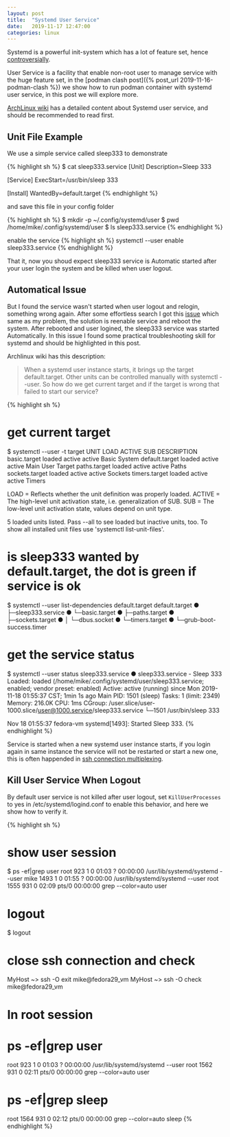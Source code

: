 ```yaml
---
layout: post
title:  "Systemd User Service"
date:   2019-11-17 12:47:00
categories: linux
---
```


Systemd is a powerful init-system which has a lot of feature set, hence [controversially][lwn-systemd].

User Service is a facility that enable non-root user to manage service with the huge feature set, in the [podman clash post]({% post_url 2019-11-16-podman-clash %}) we show how to run podman container with systemd user service, in this post we will explore more.

[ArchLinux wiki][arch-wiki] has a detailed content about Systemd user service, and should be recommended to read first.

## Unit File Example

We use a simple service called sleep333 to demonstrate

{% highlight sh %}
$ cat sleep333.service
[Unit]
Description=Sleep 333

[Service]
ExecStart=/usr/bin/sleep 333

[Install]
WantedBy=default.target
{% endhighlight %}

and save this file in your config folder

{% highlight sh %}
$ mkdir -p ~/.config/systemd/user
$ pwd
/home/mike/.config/systemd/user
$ ls
sleep333.service
{% endhighlight %}

enable the service
{% highlight sh %}
systemctl --user enable sleep333.service
{% endhighlight %}

That it, now you shoud expect sleep333 service is Automatic started after your user login the system and be killed when user logout.

## Automatical Issue
But I found the service wasn't started when user logout and relogin, something wrong again. After some effortless search I got this [issue][github-issue] which same as my problem, the solution is reenable service and reboot the system. After rebooted and user logined, the sleep333 service was started Automatically. In this issue I found some practical troubleshooting skill for systemd and should be highlighted in this post.

Archlinux wiki has this description:
> When a systemd user instance starts, it brings up the target default.target. Other units can be controlled manually with systemctl --user.
So how do we get current target and if the target is wrong that failed to start our service?

{% highlight sh %}
# get current target
$ systemctl --user -t target
UNIT           LOAD   ACTIVE SUB    DESCRIPTION
basic.target   loaded active active Basic System
default.target loaded active active Main User Target
paths.target   loaded active active Paths
sockets.target loaded active active Sockets
timers.target  loaded active active Timers

LOAD   = Reflects whether the unit definition was properly loaded.
ACTIVE = The high-level unit activation state, i.e. generalization of SUB.
SUB    = The low-level unit activation state, values depend on unit type.

5 loaded units listed. Pass --all to see loaded but inactive units, too.
To show all installed unit files use 'systemctl list-unit-files'.

# is sleep333 wanted by default.target, the dot is green if service is ok
$ systemctl --user list-dependencies default.target
default.target
● ├─sleep333.service
● └─basic.target
●   ├─paths.target
●   ├─sockets.target
●   │ └─dbus.socket
●   └─timers.target
●     └─grub-boot-success.timer

# get the service status
$ systemctl --user status sleep333.service
● sleep333.service - Sleep 333
   Loaded: loaded (/home/mike/.config/systemd/user/sleep333.service; enabled; vendor preset: enabled)
   Active: active (running) since Mon 2019-11-18 01:55:37 CST; 1min 1s ago
 Main PID: 1501 (sleep)
    Tasks: 1 (limit: 2349)
   Memory: 216.0K
      CPU: 1ms
   CGroup: /user.slice/user-1000.slice/user@1000.service/sleep333.service
           └─1501 /usr/bin/sleep 333

Nov 18 01:55:37 fedora-vm systemd[1493]: Started Sleep 333.
{% endhighlight %}

Service is started when a new systemd user instance starts, if you login again in same instance the service will not be restarted or start a new one, this is often happended in [ssh connection multiplexing][ssh-controlmaster].

## Kill User Service When Logout
By default user service is not killed after user logout, set `KillUserProcesses` to yes in /etc/systemd/logind.conf to enable this behavior, and here we show how to verify it.

{% highlight sh %}
# show user session
$ ps -ef|grep user
root         923       1  0 01:03 ?        00:00:00 /usr/lib/systemd/systemd --user
mike        1493       1  0 01:55 ?        00:00:00 /usr/lib/systemd/systemd --user
root        1555     931  0 02:09 pts/0    00:00:00 grep --color=auto user

# logout
$ logout

# close ssh connection and check
MyHost ~> ssh -O exit mike@fedora29_vm
MyHost ~> ssh -O check mike@fedora29_vm

# In root session
# ps -ef|grep user
root         923       1  0 01:03 ?        00:00:00 /usr/lib/systemd/systemd --user
root        1562     931  0 02:11 pts/0    00:00:00 grep --color=auto user

# ps -ef|grep sleep
root        1564     931  0 02:12 pts/0    00:00:00 grep --color=auto sleep
{% endhighlight %}

[lwn-systemd]: https://lwn.net/Articles/804254/
[arch-wiki]: https://wiki.archlinux.org/index.php/Systemd/User
[github-issue]: https://github.com/systemd/systemd/issues/2690
[ssh-controlmaster]: http://man7.org/linux/man-pages/man5/ssh_config.5.html#ControlMaster
